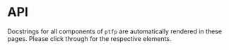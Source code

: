 # API

Docstrings for all components of `ptfp` are automatically rendered in these pages.
Please click through for the respective elements.